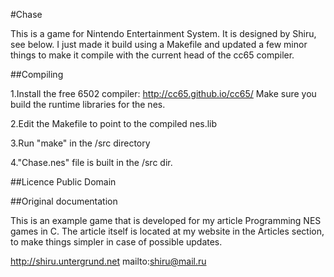 #Chase

This is a game for Nintendo Entertainment System. It is designed by Shiru, see
below. I just made it build using a Makefile and updated a few minor things to
make it compile with the current head of the cc65 compiler.

##Compiling

1.Install the free 6502 compiler:
http://cc65.github.io/cc65/
Make sure you build the runtime libraries for the nes.

2.Edit the Makefile to point to the compiled nes.lib

3.Run "make" in the /src directory

4."Chase.nes" file is built in the /src dir.

##Licence
Public Domain

##Original documentation

This is an example game that is developed for my article Programming NES games in C. The article itself is located at my website in the Articles section, to make things simpler in case of possible updates.

http://shiru.untergrund.net
mailto:shiru@mail.ru

